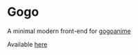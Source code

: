 # Gogo

A minimal modern front-end for [gogoanime](https://anitaku.bz)

Available [here](https://9elt.github.io/gogo)
